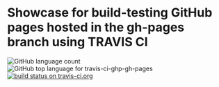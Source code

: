 # Showcase for build-testing GitHub pages hosted in the gh-pages branch using TRAVIS CI

![GitHub language count](https://img.shields.io/github/languages/count/dleidert/travis-ci-ghp-gh-pages.svg)
![GitHub top language for travis-ci-ghp-gh-pages](https://img.shields.io/github/languages/top/dleidert/travis-ci-ghp-gh-pages.svg)
[![build status on travis-ci.org](https://img.shields.io/travis/dleidert/travis-ci-ghp-gh-pages/master.svg)][url.travisci]

[url.travisci]: https://travis-ci.org/dleidert/travis-ci-ghp-gh-pages "Build status on travis-ci.org"
